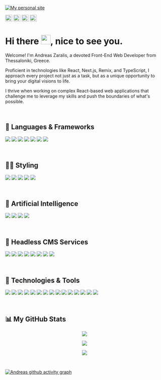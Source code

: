 [![My personal site](https://i.ibb.co/sJ8V4wn/Group-1.jpg)](https://www.decadentipsum.me)
<p>
  <a href="https://www.twitter.com/DecadentIpsum"><img src="https://img.shields.io/badge/twitter-%231DA1F2.svg?&style=flat&logo=twitter&logoColor=white&color=a277ff" height=22></a>
  <a href="https://www.linkedin.com/in/decadentipsum"><img src="https://img.shields.io/badge/linkedin-%230077B5.svg?&style=flat&logo=linkedin&logoColor=white&color=a277ff" height=22></a> 
  <a href="https://www.instagram.com/decadentipsum/"><img src="https://img.shields.io/badge/instagram-%23E4405F.svg?&style=flat&logo=instagram&logoColor=white&color=a277ff" height=22></a>
  <a href="https://www.upwork.com/freelancers/zaralisandreas/"><img src="https://img.shields.io/badge/UpWork-6FDA44.svg?&style=flat&logo=upwork&logoColor=white&color=a277ff" height=22></a>
</p>

<h1> Hi there <img src="https://raw.githubusercontent.com/MartinHeinz/MartinHeinz/master/wave.gif" width="30px">, nice to see you.</h1>

Welcome! I'm Andreas Zaralis, a devoted Front-End Web Developer from Thessaloniki, Greece. 

Proficient in technologies like React, Next.js, Remix, and TypeScript, I approach every project not just as a task, but as a unique opportunity to bring your digital visions to life. 

I thrive when working on complex React-based web applications that challenge me to leverage my skills and push the boundaries of what's possible.

</br>

## 🧩 Languages & Frameworks
![](https://img.shields.io/badge/Code-Javascript-informational?style=flat&logo=JavaScript&logoColor=white&color=61ffca)
![](https://img.shields.io/badge/Code-ReactJS-informational?style=flat&logo=React&logoColor=white&color=61ffca)
![](https://img.shields.io/badge/Code-TypeScript-informational?style=flat&logo=TypeScript&logoColor=white&color=61ffca)
![](https://img.shields.io/badge/Code-NextJS-informational?style=flat&logo=node.js&logoColor=white&color=61ffca)
![](https://img.shields.io/badge/Code-RemixJS-informational?style=flat&logo=node.js&logoColor=white&color=61ffca)
![](https://img.shields.io/badge/Code-NodeJS-informational?style=flat&logo=node.js&logoColor=white&color=61ffca)
![](https://img.shields.io/badge/Code-NestJS-informational?style=flat&logo=node.js&logoColor=white&color=61ffca)

</br>

## 💇‍♀️ Styling
![](https://img.shields.io/badge/Styling-CSS-informational?style=flat&logo=CSS&logoColor=white&color=61ffca)
![](https://img.shields.io/badge/Styling-TailwindCSS-informational?style=flat&logo=tailwindCSS&logoColor=white&color=61ffca)
![](https://img.shields.io/badge/Styling-ChakraUI-informational?style=flat&logo=Chakra&logoColor=white&color=61ffca)
![](https://img.shields.io/badge/Styling-StyledComponents-informational?style=flat&logo=StyledComponents&logoColor=white&color=61ffca)
![](https://img.shields.io/badge/Styling-Mantine-informational?style=flat&logo=Mantine&logoColor=white&color=61ffca)

</br>

## 🤖 Artificial Intelligence
![](https://img.shields.io/badge/AI-OpenAI-informational?style=flat&logo=OpenAI&logoColor=white&color=61ffca)
![](https://img.shields.io/badge/AI-LangChainJS-informational?style=flat&logo=Langchain&logoColor=white&color=61ffca)
![](https://img.shields.io/badge/AI-BrainJS-informational?style=flat&logo=BrainJSlogoColor=white&color=61ffca)
![](https://img.shields.io/badge/AI-Tensorflow-informational?style=flat&logo=Tensorflow&logoColor=white&color=61ffca)

</br>

## 🎯 Headless CMS Services
![](https://img.shields.io/badge/HeadlessCMS-Sanity-informational?style=flat&logo=Sanity&logoColor=white&color=61ffca)
![](https://img.shields.io/badge/HeadlessCMS-Prismic-informational?style=flat&logo=Prismic&logoColor=white&color=61ffca)
![](https://img.shields.io/badge/HeadlessCMS-Contentful-informational?style=flat&logo=Contentful&logoColor=white&color=61ffca)
![](https://img.shields.io/badge/HeadlessCMS-Storyblok-informational?style=flat&logo=Storyblok&logoColor=white&color=61ffca)
![](https://img.shields.io/badge/HeadlessCMS-Forestry-informational?style=flat&logo=Forestry&logoColor=white&color=61ffca)
![](https://img.shields.io/badge/HeadlessCMS-NetlifyCMS-informational?style=flat&logo=Netlify&logoColor=white&color=61ffca)
![](https://img.shields.io/badge/HeadlessCMS-DatoCMS-informational?style=flat&logo=DatoCMS&logoColor=white&color=61ffca)
![](https://img.shields.io/badge/HeadlessCMS-GraphCMS-informational?style=flat&logo=GraphCMS&logoColor=white&color=61ffca)

</br>

## 🔧 Technologies & Tools
![](https://img.shields.io/badge/OS-Mac-informational?style=flat&logo=apple&logoColor=white&color=61ffca)
![](https://img.shields.io/badge/Editor-VSCode-informational?style=flat&logo=visual-studio-code&logoColor=white&color=61ffca)
![](https://img.shields.io/badge/Shell-Bash-informational?style=flat&logo=gnu-bash&logoColor=white&color=61ffca)
![](https://img.shields.io/badge/Tools-GraphQL-informational?style=flat&logo=GraphQL&logoColor=white&color=61ffca)
![](https://img.shields.io/badge/Tools-PostgreSQL-informational?style=flat&logo=postgresql&logoColor=white&color=61ffca)
![](https://img.shields.io/badge/Tools-MongoDB-informational?style=flat&logo=mongodb&logoColor=white&color=61ffca)
![](https://img.shields.io/badge/Tools-Redis-informational?style=flat&logo=redis&logoColor=white&color=61ffca)
![](https://img.shields.io/badge/Tools-Prisma-informational?style=flat&logo=prisma&logoColor=white&color=61ffca)
![](https://img.shields.io/badge/Tools-Docker-informational?style=flat&logo=docker&logoColor=white&color=61ffca)
![](https://img.shields.io/badge/Cloud-Vercel-informational?style=flat&logo=vercel&logoColor=white&color=61ffca)
![](https://img.shields.io/badge/Cloud-Netlify-informational?style=flat&logo=netlify&logoColor=white&color=61ffca)
![](https://img.shields.io/badge/Cloud-AmazonAWS-informational?style=flat&logo=AmazonAWS&logoColor=white&color=61ffca)
![](https://img.shields.io/badge/Cloud-Digital_Ocean-informational?style=flat&logo=digitalocean&logoColor=white&color=61ffca)
![](https://img.shields.io/badge/Cloud-Firebase-informational?style=flat&logo=firebase&logoColor=white&color=61ffca)
![](https://img.shields.io/badge/Cloud-Heroku-informational?style=flat&logo=heroku&logoColor=white&color=61ffca)

</br>

## 📊 My GitHub Stats

<p align = "center">
  <img  src = "https://github-readme-stats.vercel.app/api?username=DecadentIpsum&show_icons=true&theme=nightowl&line_height=27">
</p>

<p align = "center">
  <img src = "https://github-readme-stats.vercel.app/api/top-langs/?username=DecadentIpsum&theme=nightowl">
</p>

<p align = "center">
 <img  src="https://github-readme-streak-stats.herokuapp.com/?user=DecadentIpsum&show_icons=true&locale=en&layout=compact&theme=nightowl&line_height=0" />
</p>

</br>

[![Andreas github activity graph](https://github-readme-activity-graph.vercel.app/graph?username=decadentipsum&theme=github-compact)](https://github.com/decadentipsum/github-readme-activity-graph)

